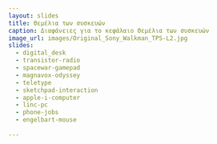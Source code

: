 ```yaml
---
layout: slides
title: Θεμέλια των συσκευών
caption: Διαφάνειες για το κεφάλαιο Θεμέλια των συσκευών
image_url: images/Original_Sony_Walkman_TPS-L2.jpg
slides:
  - digital_desk
  - transistor-radio
  - spacewar-gamepad
  - magnavox-odyssey
  - teletype
  - sketchpad-interaction
  - apple-i-computer
  - linc-pc
  - phone-jobs
  - engelbart-mouse
 
---
```

